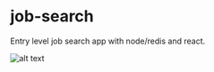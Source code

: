 # job-search

Entry level job search app with node/redis and react.

![alt text](https://user-images.githubusercontent.com/31273861/77227188-a1a1ac80-6b7e-11ea-934c-468e81c691e5.PNG)


